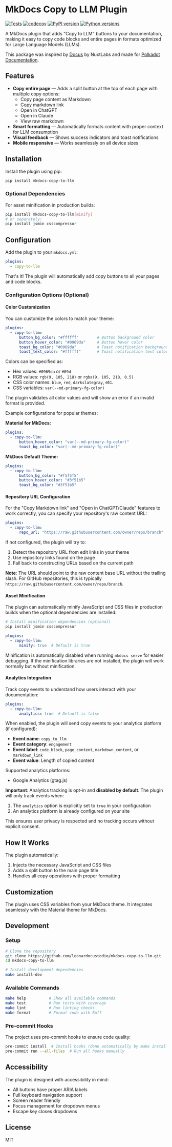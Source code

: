 # MkDocs Copy to LLM Plugin

[![Tests](https://github.com/leonardocustodio/mkdocs-copy-to-llm/actions/workflows/tests.yml/badge.svg)](https://github.com/leonardocustodio/mkdocs-copy-to-llm/actions/workflows/tests.yml)
[![codecov](https://codecov.io/gh/leonardocustodio/mkdocs-copy-to-llm/branch/main/graph/badge.svg)](https://codecov.io/gh/leonardocustodio/mkdocs-copy-to-llm)
[![PyPI version](https://badge.fury.io/py/mkdocs-copy-to-llm.svg)](https://badge.fury.io/py/mkdocs-copy-to-llm)
[![Python versions](https://img.shields.io/badge/python-3.9%20%7C%203.10%20%7C%203.11%20%7C%203.12%20%7C%203.13-blue)](https://pypi.org/project/mkdocs-copy-to-llm/)

A MkDocs plugin that adds "Copy to LLM" buttons to your documentation, making it easy to copy code blocks and entire pages in formats optimized for Large Language Models (LLMs).

This package was inspired by [Docus](https://github.com/nuxtlabs/docus) by NuxtLabs and made for [Polkadot Documentation](https://docs.polkadot.com).

## Features

- **Copy entire page** — Adds a split button at the top of each page with multiple copy options:
  - Copy page content as Markdown
  - Copy markdown link
  - Open in ChatGPT
  - Open in Claude
  - View raw markdown
- **Smart formatting** — Automatically formats content with proper context for LLM consumption
- **Visual feedback** — Shows success indicators and toast notifications
- **Mobile responsive** — Works seamlessly on all device sizes

## Installation

Install the plugin using pip:

```bash
pip install mkdocs-copy-to-llm
```

### Optional Dependencies

For asset minification in production builds:

```bash
pip install mkdocs-copy-to-llm[minify]
# or separately:
pip install jsmin csscompressor
```

## Configuration

Add the plugin to your `mkdocs.yml`:

```yaml
plugins:
  - copy-to-llm
```

That's it! The plugin will automatically add copy buttons to all your pages and code blocks.

### Configuration Options (Optional)

#### Color Customization

You can customize the colors to match your theme:

```yaml
plugins:
  - copy-to-llm:
      button_bg_color: "#ffffff"        # Button background color
      button_hover_color: "#0969da"     # Button hover color
      toast_bg_color: "#0969da"         # Toast notification background
      toast_text_color: "#ffffff"       # Toast notification text color
```

Colors can be specified as:
- Hex values: `#0969da` or `#09d`
- RGB values: `rgb(9, 105, 218)` or `rgba(9, 105, 218, 0.5)`
- CSS color names: `blue`, `red`, `darkslategray`, etc.
- CSS variables: `var(--md-primary-fg-color)`

The plugin validates all color values and will show an error if an invalid format is provided.

Example configurations for popular themes:

**Material for MkDocs:**
```yaml
plugins:
  - copy-to-llm:
      button_hover_color: "var(--md-primary-fg-color)"
      toast_bg_color: "var(--md-primary-fg-color)"
```

**MkDocs Default Theme:**
```yaml
plugins:
  - copy-to-llm:
      button_bg_color: "#f5f5f5"
      button_hover_color: "#3f51b5"
      toast_bg_color: "#3f51b5"
```

#### Repository URL Configuration

For the "Copy Markdown link" and "Open in ChatGPT/Claude" features to work correctly, you can specify your repository's raw content URL:

```yaml
plugins:
  - copy-to-llm:
      repo_url: "https://raw.githubusercontent.com/owner/repo/branch"
```

If not configured, the plugin will try to:
1. Detect the repository URL from edit links in your theme
2. Use repository links found on the page
3. Fall back to constructing URLs based on the current path

**Note**: The URL should point to the raw content base URL without the trailing slash. For GitHub repositories, this is typically `https://raw.githubusercontent.com/owner/repo/branch`.

#### Asset Minification

The plugin can automatically minify JavaScript and CSS files in production builds when the optional dependencies are installed:

```bash
# Install minification dependencies (optional)
pip install jsmin csscompressor
```

```yaml
plugins:
  - copy-to-llm:
      minify: true  # Default is true
```

Minification is automatically disabled when running `mkdocs serve` for easier debugging. If the minification libraries are not installed, the plugin will work normally but without minification.

#### Analytics Integration

Track copy events to understand how users interact with your documentation:

```yaml
plugins:
  - copy-to-llm:
      analytics: true  # Default is false
```

When enabled, the plugin will send copy events to your analytics platform (if configured):
- **Event name**: `copy_to_llm`
- **Event category**: `engagement`
- **Event label**: `code_block`, `page_content`, `markdown_content`, or `markdown_link`
- **Event value**: Length of copied content

Supported analytics platforms:
- Google Analytics (gtag.js)

**Important**: Analytics tracking is opt-in and **disabled by default**. The plugin will only track events when:
1. The `analytics` option is explicitly set to `true` in your configuration
2. An analytics platform is already configured on your site

This ensures user privacy is respected and no tracking occurs without explicit consent.

## How It Works

The plugin automatically:
1. Injects the necessary JavaScript and CSS files
2. Adds a split button to the main page title
3. Handles all copy operations with proper formatting

## Customization

The plugin uses CSS variables from your MkDocs theme. It integrates seamlessly with the Material theme for MkDocs.

## Development

### Setup

```bash
# Clone the repository
git clone https://github.com/leonardocustodio/mkdocs-copy-to-llm.git
cd mkdocs-copy-to-llm

# Install development dependencies
make install-dev
```

### Available Commands

```bash
make help          # Show all available commands
make test          # Run tests with coverage
make lint          # Run linting checks
make format        # Format code with Ruff
```

### Pre-commit Hooks

The project uses pre-commit hooks to ensure code quality:

```bash
pre-commit install  # Install hooks (done automatically by make install-dev)
pre-commit run --all-files  # Run all hooks manually
```

## Accessibility

The plugin is designed with accessibility in mind:

- All buttons have proper ARIA labels
- Full keyboard navigation support
- Screen reader friendly
- Focus management for dropdown menus
- Escape key closes dropdowns

## License

MIT
